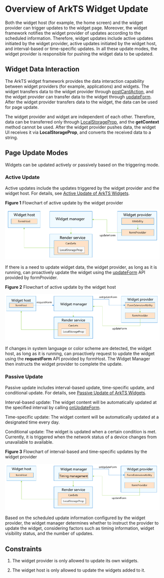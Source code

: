 # Overview of ArkTS Widget Update

Both the widget host (for example, the home screen) and the widget provider can trigger updates to the widget page. Moreover, the widget framework notifies the widget provider of updates according to the scheduled information. Therefore, widget updates include active updates initiated by the widget provider, active updates initiated by the widget host, and interval-based or time-specific updates. In all these update modes, the widget provider is responsible for pushing the widget data to be updated.

## Widget Data Interaction

The ArkTS widget framework provides the data interaction capability between widget providers (for example, applications) and widgets. The widget transfers data to the widget provider through [postCardAction](../reference/apis-arkui/js-apis-postCardAction.md#postcardaction), and the widget provider can transfer data to the widget through [updateForm](../reference/apis-form-kit/js-apis-app-form-formProvider.md#formproviderupdateform). After the widget provider transfers data to the widget, the data can be used for page update.

The widget provider and widget are independent of each other. Therefore, data can be transferred only through [LocalStorageProp](../ui/state-management/arkts-localstorage.md#localstorageprop), and the **getContext** method cannot be used. After the widget provider pushes data, the widget UI receives it via **LocalStorageProp**, and converts the received data to a string.

## Page Update Modes

Widgets can be updated actively or passively based on the triggering mode.

### Active Update

Active updates include the updates triggered by the widget provider and the widget host. For details, see [Active Update of ArkTS Widgets](arkts-ui-widget-active-refresh.md).

**Figure 1** Flowchart of active update by the widget provider

![updateForm](figures/updateForm.PNG)

If there is a need to update widget data, the widget provider, as long as it is running, can proactively update the widget using the [updateForm](../reference/apis-form-kit/js-apis-app-form-formProvider.md#formproviderupdateform) API provided by formProvider.

**Figure 2** Flowchart of active update by the widget host

![requestForm](figures/requestForm.PNG)

If changes in system language or color scheme are detected, the widget host, as long as it is running, can proactively request to update the widget using the **requestForm** API provided by formHost. The Widget Manager then instructs the widget provider to complete the update.

### Passive Update

Passive update includes interval-based update, time-specific update, and <!--Del-->conditional update<!--DelEnd-->. For details, see [Passive Update of ArkTS Widgets](arkts-ui-widget-passive-refresh.md).

Interval-based update: The widget content will be automatically updated at the specified interval by calling [onUpdateForm](../reference/apis-form-kit/js-apis-app-form-formExtensionAbility.md#formextensionabilityonupdateform).

Time-specific update: The widget content will be automatically updated at a designated time every day.

<!--Del-->
Conditional update: The widget is updated when a certain condition is met. Currently, it is triggered when the network status of a device changes from unavailable to available.
<!--DelEnd-->

**Figure 3** Flowchart of interval-based and time-specific updates by the widget provider

![timer_updateForm](figures/timer_updateForm.PNG)

Based on the scheduled update information configured by the widget provider, the widget manager determines whether to instruct the provider to update the widget, considering factors such as timing information, widget visibility status, and the number of updates.

## Constraints

1. The widget provider is only allowed to update its own widgets.

2. The widget host is only allowed to update the widgets added to it.
